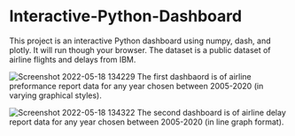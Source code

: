 # Interactive-Python-Dashboard
This project is an interactive Python dashboard using numpy, dash, and plotly. It will run though your browser. The dataset is a public dataset of airline flights and delays from IBM. 

![Screenshot 2022-05-18 134229](https://user-images.githubusercontent.com/101603780/169143330-ba9ccae4-b1dd-4f0f-9573-015234742c2b.png)
The first dashbaord is of airline preformance report data for any year chosen between 2005-2020 (in varying graphical styles). 

![Screenshot 2022-05-18 134322](https://user-images.githubusercontent.com/101603780/169144585-e299d2b1-e488-4fab-a7f9-11beded69230.png)
The second dashboard is of airline delay report data for any year chosen between 2005-2020 (in line graph format). 
